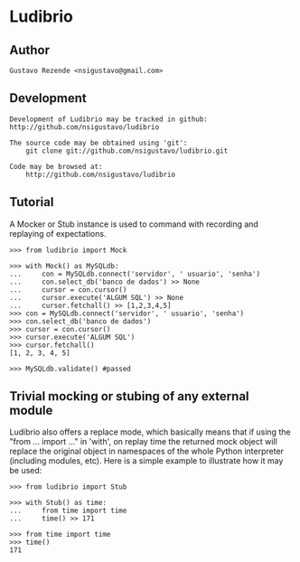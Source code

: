Ludibrio
========

Author
------

    Gustavo Rezende <nsigustavo@gmail.com>



Development
-----------

    Development of Ludibrio may be tracked in github:
    http://github.com/nsigustavo/ludibrio

    The source code may be obtained using 'git':
        git clone git://github.com/nsigustavo/ludibrio.git

    Code may be browsed at:
        http://github.com/nsigustavo/ludibrio


Tutorial
--------

A Mocker or Stub instance is used to command with recording and replaying of expectations.

    >>> from ludibrio import Mock
    
    >>> with Mock() as MySQLdb:
    ...     con = MySQLdb.connect('servidor', ' usuario', 'senha')
    ...     con.select_db('banco de dados') >> None
    ...     cursor = con.cursor()
    ...     cursor.execute('ALGUM SQL') >> None
    ...     cursor.fetchall() >> [1,2,3,4,5]
    >>> con = MySQLdb.connect('servidor', ' usuario', 'senha')
    >>> con.select_db('banco de dados')
    >>> cursor = con.cursor()
    >>> cursor.execute('ALGUM SQL')
    >>> cursor.fetchall()
    [1, 2, 3, 4, 5]
    
    >>> MySQLdb.validate() #passed



Trivial mocking or stubing of any external module
-------------------------------------------------

Ludibrio also offers a replace mode, which basically means that if using the "from ... import ..." in 'with', on replay time the returned mock object will replace the original object in namespaces of the whole Python interpreter (including modules, etc). Here is a simple example to illustrate how it may be used:

    >>> from ludibrio import Stub
    
    >>> with Stub() as time:
    ...     from time import time
    ...     time() >> 171

    >>> from time import time
    >>> time()
    171

